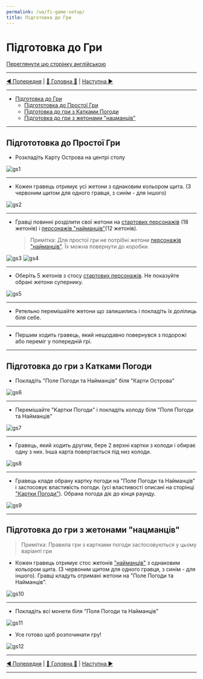 ```yaml
---
permalink: /ua/fi-game-setup/
title: Підготовка до Гри
---
```


# Підготовка до Гри

[Переглянути цю сторінку англійською](../en/GameSetup.md)

***

[◄ Попередня](ComponentsAndTerminologyPage.md) | [🚪 Головна 🚪](IndexPage.md) | [Наступна ►](GamePlay.md)

***

- [Підготовка до Гри](#%D0%BF%D1%96%D0%B4%D0%B3%D0%BE%D1%82%D0%BE%D0%B2%D0%BA%D0%B0-%D0%B4%D0%BE-%D0%B3%D1%80%D0%B8)
    - [Підгототовка до Простої Гри](#%D0%BF%D1%96%D0%B4%D0%B3%D0%BE%D1%82%D0%BE%D1%82%D0%BE%D0%B2%D0%BA%D0%B0-%D0%B4%D0%BE-%D0%BF%D1%80%D0%BE%D1%81%D1%82%D0%BE%D1%97-%D0%B3%D1%80%D0%B8)
    - [Підготовка до гри з Катками Погоди](#%D0%BF%D1%96%D0%B4%D0%B3%D0%BE%D1%82%D0%BE%D0%B2%D0%BA%D0%B0-%D0%B4%D0%BE-%D0%B3%D1%80%D0%B8-%D0%B7-%D0%BA%D0%B0%D1%82%D0%BA%D0%B0%D0%BC%D0%B8-%D0%BF%D0%BE%D0%B3%D0%BE%D0%B4%D0%B8)
    - [Підготовка до гри з жетонами "нацманців"](#%D0%BF%D1%96%D0%B4%D0%B3%D0%BE%D1%82%D0%BE%D0%B2%D0%BA%D0%B0-%D0%B4%D0%BE-%D0%B3%D1%80%D0%B8-%D0%B7-%D0%B6%D0%B5%D1%82%D0%BE%D0%BD%D0%B0%D0%BC%D0%B8-%22%D0%BD%D0%B0%D1%86%D0%BC%D0%B0%D0%BD%D1%86%D1%96%D0%B2%22)

***

## Підгототовка до Простої Гри

* Розкладіть Карту Острова на центрі столу

![gs1]

***

* Кожен гравець отримує усі жетони з однаковим кольором щита. (З червоним щитом для одного гравця, з синім - для іншого)

![gs2]

***

* Гравці повинні розділити свої жетони на [стартових персонажів](BasicCharactersDescription.md) (18 жетонів) і [персонажів "найманців"](MercenaryCharactersDescription.md)(12 жетонів).

    > Примітка: Для простої гри не потрібні жетони [персонажів "найманців"](MercenaryCharactersDescription.md). Їх можна повернути до коробки.

![gs3] ![gs4]

***

* Оберіть 5 жетонів з стосу [стартових персонажів](BasicCharactersDescription.md). Не показуйте обрані жетони супернику.

![gs5]

***

* Ретельно перемішайте жетони що залишились і покладіть їх долілиць біля себе.

***

* Першим ходить гравець, який нещодавно повернувся з подорожі або переміг у попередній грі.

***

## Підготовка до гри з Катками Погоди

* Покладіть "Поле Погоди та Найманців" біля "Карти Острова"

![gs6]

***

* Перемішайте "Картки Погоди" і покладіть колоду біля "Поля Погоди та Найманців"

![gs7]

***

* Гравець, який ходить другим, бере 2 верхні картки з колоди і обирає одну з них. Інша карта повертається під низ колоди.

![gs8]

***

* Гравець кладе обрану картку погоди на "Поле Погоди та Найманців" і застосовує властивість погоди. (усі властивості описані на сторінці ["Картки Погоди"](WeatherCards.md)). Обрана погода діє до кінця раунду.

![gs9]

***

## Підготовка до гри з жетонами "нацманців"

> Примітка: Правила гри з картками погоди застосовуються у цьому варіанті гри

* Кожен гравець отримує стос жетонів ["найманців"](MercenaryCharactersDescription.md) з однаковим кольором щита. (З червоним щитом для одного гравця, з синім - для іншого). Гравці кладуть отримані жетони на "Поле Погоди та Найманців".

![gs10]

***

* Покладіть всі монети біля "Поля Погоди та Найманців"

![gs11]

* Усе готово щоб розпочинати гру!

![gs12]

***

[◄ Попередня](ComponentsAndTerminologyPage.md) | [🚪 Головна 🚪](IndexPage.md) | [Наступна ►](GamePlay.md)

***

<!--Web links ref-->

<!--Image links ref-->

[gs1]: ../../resources/img/gs01.jpg
[gs2]: ../../resources/img/gs02.jpg
[gs3]: ../../resources/img/gs03.jpg
[gs4]: ../../resources/img/gs04.jpg
[gs5]: ../../resources/img/gs05.jpg
[gs6]: ../../resources/img/gs06.jpg
[gs7]: ../../resources/img/gs07.jpg
[gs8]: ../../resources/img/gs08.jpg
[gs9]: ../../resources/img/gs09.jpg
[gs10]: ../../resources/img/gs10.jpg
[gs11]: ../../resources/img/gs11.jpg
[gs12]: ../../resources/img/gs12.jpg